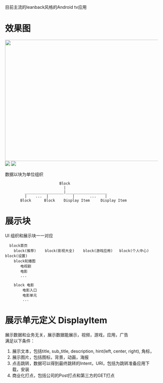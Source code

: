 目前主流的leanback风格的Android tv应用

# 效果图
<img src="https://raw.githubusercontent.com/zhangtiansheng/TVLeanBackApp/master/image/TV_2.png" width="600" height = "400"/>
<img src="https://raw.githubusercontent.com/zhangtiansheng/TVLeanBackApp/master/image/TV_3.png"/>
<img src="https://raw.githubusercontent.com/zhangtiansheng/TVLeanBackApp/master/image/TV_1.png"/>

数据以块为单位组织

                             Block
                               |
             __________________|___________________
             |    ...  |           |       ...    |
           Block      Block    Display Item     Display Item
           
           

#  展示块

UI 组织和展示块一一对应</br>
```
  block首页
    block(推荐)    block(影视大全)    block(游戏应用)   block(个人中心)   block(设置)
    block轮播图
       电视剧
       电影
       ...
       
    block 电影
        电影入口
        电影单元
        ...
```

#  展示单元定义 DisplayItem
展示数据和业务无关，展示数据能展示，视频，游戏，应用，广告</br>
满足以下条件：</br>
1. 展示文本，包括title, sub_title, description, hint(left, center, right), 角标，</br>
2. 展示图片，包括图标，背景，动画，海报</br>
3. 点击跳转，数据可以得到最终跳转的Intent，URI，包括为跳转准备应用下载，安装</br>
4. 商业化打点，包括公司的Post打点和第三方的GET打点</br>



